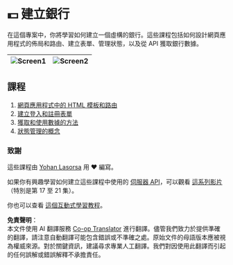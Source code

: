 <!--
CO_OP_TRANSLATOR_METADATA:
{
  "original_hash": "830359535306594b448db6575ce5cdee",
  "translation_date": "2025-08-23T23:54:31+00:00",
  "source_file": "7-bank-project/README.md",
  "language_code": "tw"
}
-->
# :dollar: 建立銀行

在這個專案中，你將學習如何建立一個虛構的銀行。這些課程包括如何設計網頁應用程式的佈局和路由、建立表單、管理狀態，以及從 API 獲取銀行數據。

| ![Screen1](../../../7-bank-project/images/screen1.png) | ![Screen2](../../../7-bank-project/images/screen2.png) |
|--------------------------------|--------------------------------|

## 課程

1. [網頁應用程式中的 HTML 模板和路由](1-template-route/README.md)
2. [建立登入和註冊表單](2-forms/README.md)
3. [獲取和使用數據的方法](3-data/README.md)
4. [狀態管理的概念](4-state-management/README.md)

### 致謝

這些課程由 [Yohan Lasorsa](https://twitter.com/sinedied) 用 :hearts: 編寫。

如果你有興趣學習如何建立這些課程中使用的 [伺服器 API](/7-bank-project/api/README.md)，可以觀看 [這系列影片](https://aka.ms/NodeBeginner)（特別是第 17 至 21 集）。

你也可以查看 [這個互動式學習教程](https://aka.ms/learn/express-api)。

**免責聲明**：  
本文件使用 AI 翻譯服務 [Co-op Translator](https://github.com/Azure/co-op-translator) 進行翻譯。儘管我們致力於提供準確的翻譯，請注意自動翻譯可能包含錯誤或不準確之處。原始文件的母語版本應被視為權威來源。對於關鍵資訊，建議尋求專業人工翻譯。我們對因使用此翻譯而引起的任何誤解或錯誤解釋不承擔責任。